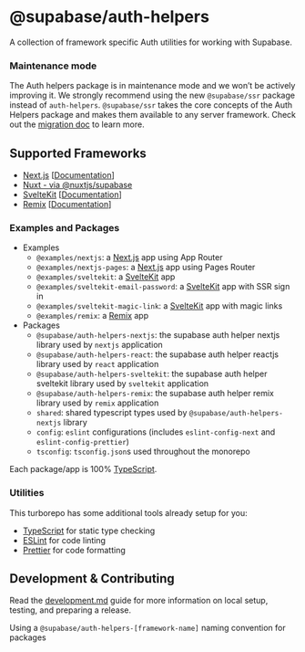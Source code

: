 # @supabase/auth-helpers

A collection of framework specific Auth utilities for working with Supabase.

### Maintenance mode
The Auth helpers package is in maintenance mode and we won’t be actively improving it. We strongly recommend using the new `@supabase/ssr` package instead of `auth-helpers`. `@supabase/ssr` takes the core concepts of the Auth Helpers package and makes them available to any server framework. Check out the [migration doc](/docs/guides/auth/server-side/migrating-to-ssr-from-auth-helpers) to learn more.

## Supported Frameworks

- [Next.js](https://nextjs.org) [[Documentation](https://supabase.com/docs/guides/auth/auth-helpers/nextjs)]
- [Nuxt - via @nuxtjs/supabase](https://supabase.nuxtjs.org/)
- [SvelteKit](https://kit.svelte.dev) [[Documentation](https://supabase.com/docs/guides/auth/auth-helpers/sveltekit)]
- [Remix](https://remix.run/) [[Documentation](https://supabase.com/docs/guides/auth/auth-helpers/remix)]

### Examples and Packages

- Examples
  - `@examples/nextjs`: a [Next.js](https://nextjs.org) app using App Router
  - `@examples/nextjs-pages`: a [Next.js](https://nextjs.org) app using Pages Router
  - `@examples/sveltekit`: a [SvelteKit](https://kit.svelte.dev) app
  - `@examples/sveltekit-email-password`: a [SvelteKit](https://kit.svelte.dev) app with SSR sign in
  - `@examples/sveltekit-magic-link`: a [SvelteKit](https://kit.svelte.dev) app with magic links
  - `@examples/remix`: a [Remix](https://remix.run/) app
- Packages
  - `@supabase/auth-helpers-nextjs`: the supabase auth helper nextjs library used by `nextjs` application
  - `@supabase/auth-helpers-react`: the supabase auth helper reactjs library used by `react` application
  - `@supabase/auth-helpers-sveltekit`: the supabase auth helper sveltekit library used by `sveltekit` application
  - `@supabase/auth-helpers-remix`: the supabase auth helper remix library used by `remix` application
  - `shared`: shared typescript types used by `@supabase/auth-helpers-nextjs` library
  - `config`: `eslint` configurations (includes `eslint-config-next` and `eslint-config-prettier`)
  - `tsconfig`: `tsconfig.json`s used throughout the monorepo

Each package/app is 100% [TypeScript](https://www.typescriptlang.org/).

### Utilities

This turborepo has some additional tools already setup for you:

- [TypeScript](https://www.typescriptlang.org/) for static type checking
- [ESLint](https://eslint.org/) for code linting
- [Prettier](https://prettier.io) for code formatting

## Development & Contributing

Read the [development.md](./development.md) guide for more information on local setup, testing, and preparing a release.

Using a `@supabase/auth-helpers-[framework-name]` naming convention for packages
